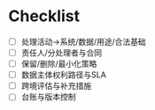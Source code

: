 # Checklist

- [ ] 处理活动→系统/数据/用途/合法基础
- [ ] 责任人/分处理者与合同
- [ ] 保留/删除/最小化策略
- [ ] 数据主体权利路径与SLA
- [ ] 跨境评估与补充措施
- [ ] 台账与版本控制

